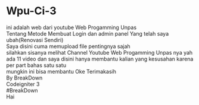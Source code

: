 # Wpu-Ci-3
ini adalah web dari youtube Web Progamming Unpas  </br> Tentang Metode Membuat Login dan admin panel Yang telah saya ubah(Renovasi Sendiri)</br>
Saya disini cuma memupload file pentingnya sajah</br>silahkan sisanya melihat Channel Youtube Web Progamming Unpas nya yah</br>ada 11 video
dan saya disini hanya membantu kalian yang kesusahan karena per part bahas satu satu</br>mungkin ini bisa membantu
Oke Terimakasih</br>
By BreakDown</br>
Codeigniter 3</br>
#BreakDown</br>
<bold>Hai</bold>
